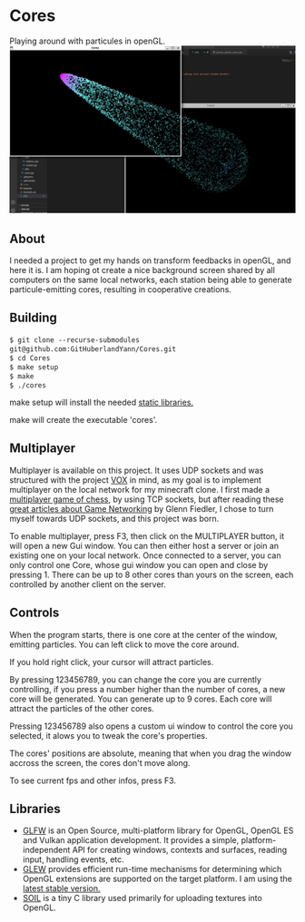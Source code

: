 # Cores
Playing around with particules in openGL.
![2bleScreens](Resources/Screenshots/thumbnail.png)

## About
I needed a project to get my hands on transform feedbacks in openGL, and here it is. I am hoping ot create a nice background screen shared by all computers on the same local networks, each station being able to generate particule-emitting cores, resulting in cooperative creations.

## Building
```
$ git clone --recurse-submodules git@github.com:GitHuberlandYann/Cores.git
$ cd Cores
$ make setup
$ make
$ ./cores
```
make setup will install the needed [static libraries.](#libraries)

make will create the executable 'cores'.

## Multiplayer
Multiplayer is available on this project.  It uses UDP sockets and was structured with the project [VOX](https://github.com/GitHuberlandYann/VOX.git) in mind, as my goal is to implement multiplayer on the local network for my minecraft clone.  I first made a [multiplayer game of chess](https://github.com/GitHuberlandYann/multiChesser.git), by using TCP sockets, but after reading these [great articles about Game Networking](https://gafferongames.com/categories/game-networking/) by Glenn Fiedler, I chose to turn myself towards UDP sockets, and this project was born.

To enable multiplayer, press F3, then click on the MULTIPLAYER button, it will open a new Gui window. You can then either host a server or join an existing one on your local network. Once connected to a server, you can only control one Core, whose gui window you can open and close by pressing 1. There can be up to 8 other cores than yours on the screen, each controlled by another client on the server.

## Controls
When the program starts, there is one core at the center of the window, emitting particles.
You can left click to move the core around.

If you hold right click, your cursor will attract particles.

By pressing 123456789, you can change the core you are currently controlling, if you press a number higher than the number of cores, a new core will be generated.  You can generate up to 9 cores.  Each core will attract the particles of the other cores.

Pressing 123456789 also opens a custom ui window to control the core you selected, it alows you to tweak the core's properties.

The cores' positions are absolute, meaning that when you drag the window accross the screen, the cores don't move along.

To see current fps and other infos, press F3.

## Libraries
* [GLFW](https://github.com/glfw/glfw.git) is an Open Source, multi-platform library for OpenGL, OpenGL ES and Vulkan application development. It provides a simple, platform-independent API for creating windows, contexts and surfaces, reading input, handling events, etc.
* [GLEW](https://github.com/nigels-com/glew.git) provides efficient run-time mechanisms for determining which OpenGL extensions are supported on the target platform. I am using the [latest stable version.](https://github.com/nigels-com/glew/releases/tag/glew-2.2.0)
* [SOIL](https://github.com/littlstar/soil.git) is a tiny C library used primarily for uploading textures into OpenGL.
